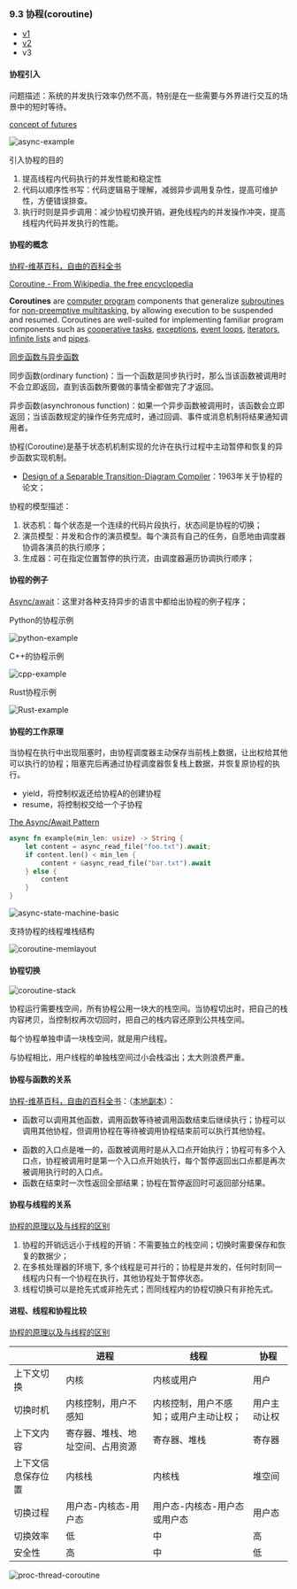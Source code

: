 ### 9.3 协程(coroutine)

* [v1](https://github.com/LearningOS/os-lectures/blob/f7d4a00f5a0d55b5240d33175b29d8f1ccce72aa/lecture09/slide-09-03.md)
* [v2](https://github.com/LearningOS/os-lectures/blob/a19431e2d7bf6d57f5616773478fba30551a8922/lecture09/slide-09-03.md)
* v3

#### 协程引入

问题描述：系统的并发执行效率仍然不高，特别是在一些需要与外界进行交互的场景中的短时等待。

[concept of futures](https://os.phil-opp.com/async-await/#example)

![async-example](figs/async-example.svg)

引入协程的目的

1. 提高线程内代码执行的并发性能和稳定性
2. 代码以顺序性书写：代码逻辑易于理解，减弱异步调用复杂性，提高可维护性，方便错误排查。
3. 执行时则是异步调用：减少协程切换开销，避免线程内的并发操作冲突，提高线程内代码并发执行的性能。

#### 协程的概念

[协程-维基百科，自由的百科全书](https://zh.wikipedia.org/wiki/%E5%8D%8F%E7%A8%8B)

[Coroutine - From Wikipedia, the free encyclopedia](https://en.wikipedia.org/wiki/Coroutine)

**Coroutines** are [computer program](https://en.wikipedia.org/wiki/Computer_program) components that generalize [subroutines](https://en.wikipedia.org/wiki/Subroutine) for [non-preemptive multitasking](https://en.wikipedia.org/wiki/Non-preemptive_multitasking), by allowing execution to be suspended and resumed. Coroutines are well-suited for implementing familiar program components such as [cooperative tasks](https://en.wikipedia.org/wiki/Cooperative_multitasking), [exceptions](https://en.wikipedia.org/wiki/Exception_handling), [event loops](https://en.wikipedia.org/wiki/Event_loop), [iterators](https://en.wikipedia.org/wiki/Iterator), [infinite lists](https://en.wikipedia.org/wiki/Lazy_evaluation) and [pipes](https://en.wikipedia.org/wiki/Pipeline_(software)).



[同步函数与异步函数](https://www.cnblogs.com/balingybj/p/4780442.html)

同步函数(ordinary function)：当一个函数是同步执行时，那么当该函数被调用时不会立即返回，直到该函数所要做的事情全都做完了才返回。

异步函数(asynchronous function)：如果一个异步函数被调用时，该函数会立即返回；当该函数规定的操作任务完成时，通过回调、事件或消息机制将结果通知调用者。

协程(Coroutine)是基于状态机机制实现的允许在执行过程中主动暂停和恢复的异步函数实现机制。

* [ Design of a Separable Transition-Diagram Compiler](http://melconway.com/Home/pdf/compiler.pdf)：1963年关于协程的论文；

协程的模型描述：

1. 状态机：每个状态是一个连续的代码片段执行，状态间是协程的切换；
2. 演员模型：并发和合作的演员模型。每个演员有自己的任务，自愿地由调度器协调各演员的执行顺序；
3. 生成器：可在指定位置暂停的执行流，由调度器遍历协调执行顺序；

#### 协程的例子

[Async/await](https://en.wikipedia.org/wiki/Async/await)：这里对各种支持异步的语言中都给出协程的例子程序；

Python的协程示例

![python-example](figs/python-example.png)

C++的协程示例

![cpp-example](figs/cpp-example.png)

Rust协程示例

![Rust-example](figs/Rust-example.png)

#### 协程的工作原理

当协程在执行中出现阻塞时，由协程调度器主动保存当前栈上数据，让出权给其他可以执行的协程；阻塞完后再通过协程调度器恢复栈上数据，并恢复原协程的执行。

* yield，将控制权返还给协程A的创建协程
* resume，将控制权交给一个子协程

[ The Async/Await Pattern](https://os.phil-opp.com/async-await/#the-async-await-pattern)

```rust
async fn example(min_len: usize) -> String {
    let content = async_read_file("foo.txt").await;
    if content.len() < min_len {
        content + &async_read_file("bar.txt").await
    } else {
        content
    }
}
```

![async-state-machine-basic](figs/async-state-machine-basic.svg)



支持协程的线程堆栈结构

![coroutine-memlayout](figs/coroutine-memlayout.jpg)

#### 协程切换

![coroutine-stack](figs/coroutine-stack.jpg)

协程运行需要栈空间，所有协程公用一块大的栈空间。当协程切出时，把自己的栈内容拷贝，当控制权再次切回时，把自己的栈内容还原到公共栈空间。

每个协程单独申请一块栈空间，就是用户线程。

与协程相比，用户线程的单独栈空间过小会栈溢出；太大则浪费严重。 

#### 协程与函数的关系

[协程-维基百科，自由的百科全书](https://zh.wikipedia.org/wiki/%E5%8D%8F%E7%A8%8B)：（[本地副本](file:///Users/xyong/Desktop/OS2021spring/coroutine.html)）：

* 函数可以调用其他函数，调用函数等待被调用函数结束后继续执行；协程可以调用其他协程，但调用协程在等待被调用协程结束前可以执行其他协程。

- 函数的入口点是唯一的，函数被调用时是从入口点开始执行；协程可有多个入口点，协程被调用时是第一个入口点开始执行，每个暂停返回出口点都是再次被调用执行时的入口点。
- 函数在结束时一次性返回全部结果；协程在暂停返回时可返回部分结果。

#### 协程与线程的关系

[协程的原理以及与线程的区别](https://www.cnblogs.com/theRhyme/p/14061698.html)

1. 协程的开销远远小于线程的开销：不需要独立的栈空间；切换时需要保存和恢复的数据少；
2. 在多核处理器的环境下, 多个线程是可并行的；协程是并发的，任何时刻同一线程内只有一个协程在执行，其他协程处于暂停状态。
3. 线程切换可以是抢先式或非抢先式；而同线程内的协程切换只有非抢先式。

#### 进程、线程和协程比较

[协程的原理以及与线程的区别](https://www.cnblogs.com/theRhyme/p/14061698.html)

|                    | 进程                             | 线程                                   | 协程         |
| ------------------ | -------------------------------- | -------------------------------------- | ------------ |
| 上下文切换         | 内核                             | 内核或用户                             | 用户         |
| 切换时机           | 内核控制，用户不感知             | 内核控制，用户不感知；或用户主动让权； | 用户主动让权 |
| 上下文内容         | 寄存器、堆栈、地址空间、占用资源 | 寄存器、堆栈                           | 寄存器       |
| 上下文信息保存位置 | 内核栈                           | 内核栈                                 | 堆空间       |
| 切换过程           | 用户态-内核态-用户态             | 用户态-内核态-用户态  或用户态         | 用户态       |
| 切换效率           | 低                               | 中                                     | 高           |
| 安全性             | 高                               | 中                                     | 低           |

![proc-thread-coroutine](figs/proc-thread-coroutine.png)



